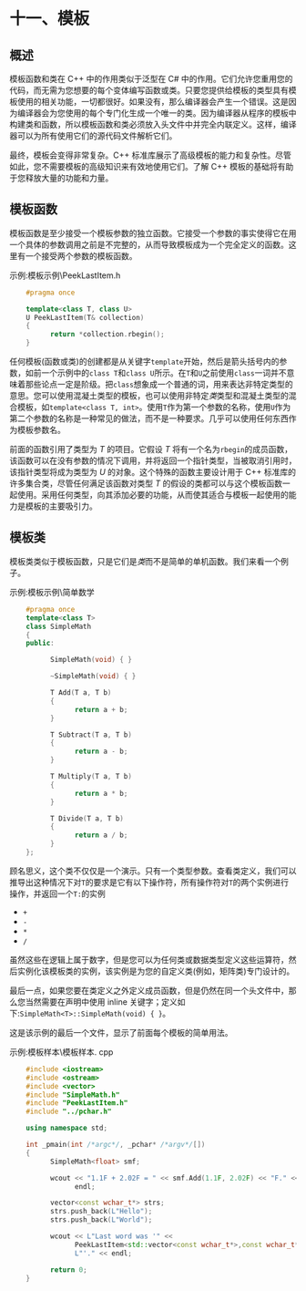# 十一、模板

## 概述

模板函数和类在 C++ 中的作用类似于泛型在 C# 中的作用。它们允许您重用您的代码，而无需为您想要的每个变体编写函数或类。只要您提供给模板的类型具有模板使用的相关功能，一切都很好。如果没有，那么编译器会产生一个错误。这是因为编译器会为您使用的每个专门化生成一个唯一的类。因为编译器从程序的模板中构建类和函数，所以模板函数和类必须放入头文件中并完全内联定义。这样，编译器可以为所有使用它们的源代码文件解析它们。

最终，模板会变得非常复杂。C++ 标准库展示了高级模板的能力和复杂性。尽管如此，您不需要模板的高级知识来有效地使用它们。了解 C++ 模板的基础将有助于您释放大量的功能和力量。

## 模板函数

模板函数是至少接受一个模板参数的独立函数。它接受一个参数的事实使得它在用一个具体的参数调用之前是不完整的，从而导致模板成为一个完全定义的函数。这里有一个接受两个参数的模板函数。

示例:模板示例\PeekLastItem.h

```cpp
    #pragma once

    template<class T, class U>
    U PeekLastItem(T& collection)
    {
          return *collection.rbegin();
    }

```

任何模板(函数或类)的创建都是从关键字`template`开始，然后是箭头括号内的参数，如前一个示例中的`class T`和`class U`所示。在`T`和`U`之前使用`class`一词并不意味着那些论点一定是阶级。把`class`想象成一个普通的词，用来表达非特定类型的意思。您可以使用混凝土类型的模板，也可以使用非特定*类*类型和混凝土类型的混合模板，如`template<class T, int>`。使用`T`作为第一个参数的名称，使用`U`作为第二个参数的名称是一种常见的做法，而不是一种要求。几乎可以使用任何东西作为模板参数名。

前面的函数引用了类型为 *T* 的项目。它假设 *T* 将有一个名为`rbegin`的成员函数，该函数可以在没有参数的情况下调用，并将返回一个指针类型，当被取消引用时，该指针类型将成为类型为 *U* 的对象。这个特殊的函数主要设计用于 C++ 标准库的许多集合类，尽管任何满足该函数对类型 *T* 的假设的类都可以与这个模板函数一起使用。采用任何类型，向其添加必要的功能，从而使其适合与模板一起使用的能力是模板的主要吸引力。

## 模板类

模板类类似于模板函数，只是它们是*类*而不是简单的单机函数。我们来看一个例子。

示例:模板示例\简单数学

```cpp
    #pragma once
    template<class T>
    class SimpleMath
    {
    public:

          SimpleMath(void) { }

          ~SimpleMath(void) { }

          T Add(T a, T b)
          {
                return a + b;
          }

          T Subtract(T a, T b)
          {
                return a - b;
          }

          T Multiply(T a, T b)
          {
                return a * b;
          }

          T Divide(T a, T b)
          {
                return a / b;
          }
    };

```

顾名思义，这个类不仅仅是一个演示。只有一个类型参数。查看类定义，我们可以推导出这种情况下对`T`的要求是它有以下操作符，所有操作符对`T`的两个实例进行操作，并返回一个`T:`的实例

*   `+`
*   `-`
*   `*`
*   `/`

虽然这些在逻辑上属于数字，但是您可以为任何类或数据类型定义这些运算符，然后实例化该模板类的实例，该实例是为您的自定义类(例如，矩阵类)专门设计的。

最后一点，如果您要在类定义之外定义成员函数，但是仍然在同一个头文件中，那么您当然需要在声明中使用 inline 关键字；定义如下:`SimpleMath<T>::SimpleMath(void) { }`。

这是该示例的最后一个文件，显示了前面每个模板的简单用法。

示例:模板样本\模板样本. cpp

```cpp
    #include <iostream>
    #include <ostream>
    #include <vector>
    #include "SimpleMath.h"
    #include "PeekLastItem.h"
    #include "../pchar.h"

    using namespace std;

    int _pmain(int /*argc*/, _pchar* /*argv*/[])
    {
          SimpleMath<float> smf;

          wcout << "1.1F + 2.02F = " << smf.Add(1.1F, 2.02F) << "F." <<
                endl;

          vector<const wchar_t*> strs;
          strs.push_back(L"Hello");
          strs.push_back(L"World");

          wcout << L"Last word was '" <<
                PeekLastItem<std::vector<const wchar_t*>,const wchar_t*>(strs) <<
                L"'." << endl;

          return 0;
    }

```